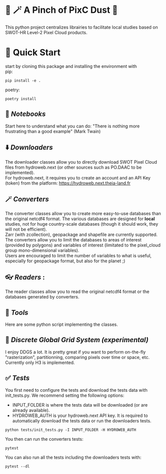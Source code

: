 # 🎩 🪄 A Pinch of PixC Dust 🐇

This python project centralizes librairies to facilitate local studies based on SWOT-HR Level-2 Pixel Cloud products.

# 🚀 Quick Start 
start by cloning  this package and installing the environment with  
pip: 
```
pip install -e .
```

poetry:
```
poetry install
```
## 📔 *Notebooks* 
Start here to understand what you can do: "There is nothing more frustrating than a good example" (Mark Twain)

## ⬇️ *Downloaders* 
The downloader classes allow you to directly download SWOT Pixel Cloud files from hydroweb.next (or other sources such as PO.DAAC to be implemented).  
For hydroweb.next, it requires you to create an account and an API Key (token) from the platform: https://hydroweb.next.theia-land.fr

## 🪄 *Converters* 
The converter classes allow you to create more easy-to-use databases than the original netcdf4 format. The various databases are designed for **local** studies, not for huge country-scale databases (though it should work, they will not be efficient).  
Zarr (with zcollection), geopackage and shapefile are currently supported.  
The converters allow you to limit the databases to areas of interest (provided by polygons) and variables of interest (limitated to the pixel_cloud group mono-dimensional variables).  
Users are encouraged to limit the number of variables to what is useful, especially for geopackage format, but also for the planet ;)

## 👓 *Readers* :
The reader classes allow you to read the original netcdf4 format or the databases generated by converters.

## 🧰 *Tools*
Here are some python script implementing the classes.

## 🔶 *Discrete Global Grid System (experimental)*
I enjoy DDGS a lot. It is pretty great if you want to perform on-the-fly "rasterization", partitionning, comparing pixels over time or space, etc.  
Currently only H3 is implemented.  

## ✅ *Tests*
You first need to configure the tests and download the tests data with init_tests.py. We recommend setting the following options:
- INPUT_FOLDER is where the tests data will be downloaded (or are already available).
- HYDROWEB_AUTH is your hydroweb.next API key. It is required to automatically download the tests data or run the downloaders tests.
```
python tests/init_tests.py -I INPUT_FOLDER -H HYDROWEB_AUTH
```

You then can run the converters tests:
```
pytest
```
You can also run all the tests including the downloaders tests with:
```
pytest --dl
```